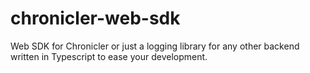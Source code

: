# chronicler-web-sdk
Web SDK for Chronicler or just a logging library for any other backend written in Typescript to ease your development.

